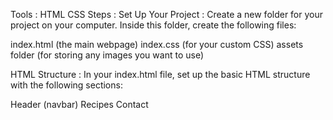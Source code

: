 Tools :
HTML
CSS
Steps :
Set Up Your Project :
Create a new folder for your project on your computer. Inside this folder, create the following files:

index.html (the main webpage) index.css (for your custom CSS) assets folder (for storing any images you want to use)

HTML Structure :
In your index.html file, set up the basic HTML structure with the following sections:

Header (navbar)
Recipes
Contact
